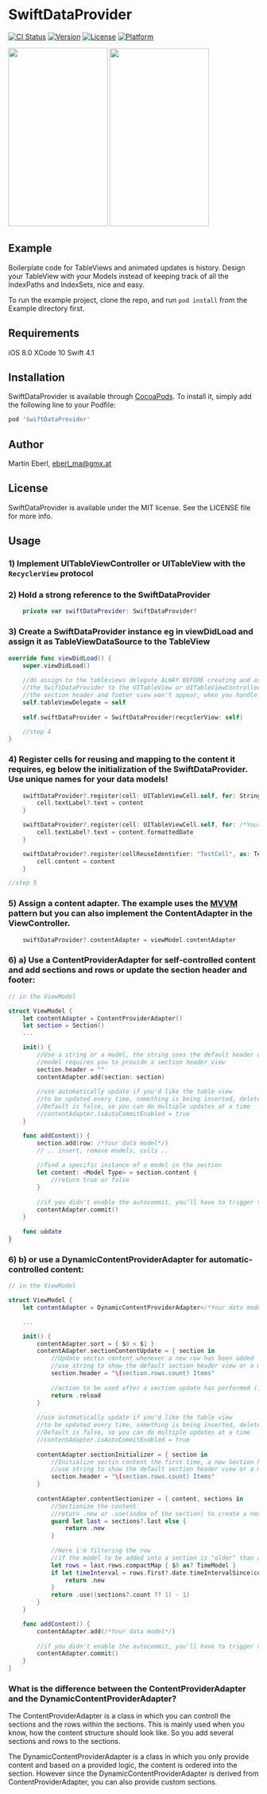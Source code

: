 # SwiftDataProvider

[![CI Status](https://img.shields.io/travis/EMart86/SwiftDataProvider.svg?style=flat)](https://travis-ci.org/EMart86/SwiftDataProvider)
[![Version](https://img.shields.io/cocoapods/v/SwiftDataProvider.svg?style=flat)](https://cocoapods.org/pods/SwiftDataProvider)
[![License](https://img.shields.io/cocoapods/l/SwiftDataProvider.svg?style=flat)](https://cocoapods.org/pods/SwiftDataProvider)
[![Platform](https://img.shields.io/cocoapods/p/SwiftDataProvider.svg?style=flat)](https://cocoapods.org/pods/SwiftDataProvider)

<img src="https://github.com/EMart86/SwiftDataProvider/blob/master/Example/LoginExample/LoginExample.gif" width="200" height="359">
<img src="https://github.com/EMart86/SwiftDataProvider/blob/master/Example/SelectTimeExample/SelectTimeExample.gif" width="200" height="358">

## Example

Boilerplate code for TableViews and animated updates is history. Design your TableView with your Models instead of keeping track of all the IndexPaths and IndexSets, nice and easy.

To run the example project, clone the repo, and run `pod install` from the Example directory first.

## Requirements

iOS 8.0
XCode 10
Swift 4.1

## Installation

SwiftDataProvider is available through [CocoaPods](https://cocoapods.org). To install
it, simply add the following line to your Podfile:

```ruby
pod 'SwiftDataProvider'
```

## Author

Martin Eberl, eberl_ma@gmx.at

## License

SwiftDataProvider is available under the MIT license. See the LICENSE file for more info.

## Usage

### 1) Implement UITableViewController or UITableView with the  `RecyclerView` protocol

### 2) Hold a strong reference to the SwiftDataProvider
```swift
    private var swiftDataProvider: SwiftDataProvider?
```

### 3) Create a SwiftDataProvider instance eg in viewDidLoad and assign it as TableViewDataSource to the TableView
```swift
override func viewDidLoad() {
    super.viewDidLoad()
    
    //do assign to the tableviews delegate ALWAY BEFORE creating and assigning
    //the SwiftDataProvider to the UITableView or UITableViewController, otherwhise
    //the section header and footer view won't appear, when you handle them within the SwiftDataProvider
    self.tableViewDelegate = self 
    
    self.swiftDataProvider = SwiftDataProvider(recyclerView: self)

    //step 4
}
```

### 4) Register cells for reusing and mapping to the content it requires, eg below the initialization of the SwiftDataProvider. **Use unique names for your data models!**
```swift
    swiftDataProvider?.register(cell: UITableViewCell.self, for: String.self) { cell, content in
        cell.textLabel?.text = content
    }

    swiftDataProvider?.register(cell: UITableViewCell.self, for: /*Your data model*/.self) { cell, content in
        cell.textLabel?.text = content.formattedDate
    }

    swiftDataProvider?.register(cellReuseIdentifier: "TestCell", as: TestCell.self, for: TestCell.Content.self) { cell, content in
        cell.content = content
    }

//step 5
```

### 5) Assign a content adapter. The example uses the [MVVM](https://medium.com/flawless-app-stories/how-to-use-a-model-view-viewmodel-architecture-for-ios-46963c67be1b) pattern but you can also implement the ContentAdapter in the ViewController.
```swift
    swiftDataProvider?.contentAdapter = viewModel.contentAdapter
```

### 6) a) Use a ContentProviderAdapter for self-controlled content and add sections and rows or update the section header and footer:
```swift
// in the ViewModel

struct ViewModel {
    let contentAdapter = ContentProviderAdapter()
    let section = Section()
    ...

    init() {
        //Use a string or a model, the string uses the default header view, the
        //model requires you to provide a section header view
        section.header = "" 
        contentAdapter.add(section: section)
        
        //use automatically update if you'd like the table view 
        //to be updated every time, something is being inserted, deleted or triggered a reload.
        //Default is false, so you can do multiple updates at a time
        //contentAdapter.isAutoCommitEnabled = true
    }

    func addContent() {
        section.add(row: /*Your data model*/)
        // .. insert, remove models, cells ..
        
        //find a specific instance of a model in the section
        let content: <Model Type> = section.content {
            //return true or false
        }
        
        //if you didn't enable the autocommit, you'll have to trigger the update manually
        contentAdapter.commit()
    }
    
    func uödate
}
```

### 6) b) or use a DynamicContentProviderAdapter for automatic-controlled content:
```swift
// in the ViewModel

struct ViewModel {
    let contentAdapter = DynamicContentProviderAdapter</*Your data model*/>()

    ...

    init() {
        contentAdapter.sort = { $0 < $1 }
        contentAdapter.sectionContentUpdate = { section in
            //Update sectin content whenever a new row has been added
            //use string to show the default section header view or a model, to use a custom view
            section.header = "\(section.rows.count) Items" 
            
            //action to be used after a section update has performed (.none or .reload)
            return .reload 
        }
        
        //use automatically update if you'd like the table view 
        //to be updated every time, something is being inserted, deleted or triggered a reload.
        //Default is false, so you can do multiple updates at a time
        //contentAdapter.isAutoCommitEnabled = true
        
        contentAdapter.sectionInitializer = { section in
            //Initialize sectin content the first time, a new Section has been created
            //use string to show the default section header view or a model, to use a custom view
            section.header = "\(section.rows.count) Items" 
        }
        
        contentAdapter.contentSectionizer = { content, sections in
            //Sectionize the content
            //return .new or .use(index of the section) to create a new section or use the given section
            guard let last = sections?.last else {
                return .new
            }
            
            //Here i'm filtering the row
            //if the model to be added into a section is "older" than a minute, a new section will be created, otherwhise use the latest section
            let rows = last.rows.compactMap { $0 as? TimeModel }
            if let timeInterval = rows.first?.date.timeIntervalSince(content.date), timeInterval < -60 {
                return .new
            }
            return .use((sections?.count ?? 1) - 1)
        }
    }

    func addContent() {
        contentAdapter.add(/*Your data model*/)
        
        //if you didn't enable the autocommit, you'll have to trigger the update manually
        contentAdapter.commit()
    }
}
```

### What is the difference between the ContentProviderAdapter and the DynamicContentProviderAdapter?

The ContentProviderAdapter is a class in which you can controll the sections and the rows within the sections. This is mainly used when you know, how the content structure should look like. So you add several sections and rows to the sections.

The DynamicContentProviderAdapter is a class in which you only provide content and based on a provided logic, the content is ordered into the section. However since the DynamicContentProviderAdapter is derived from ContentProviderAdapter, you can also provide custom sections.
